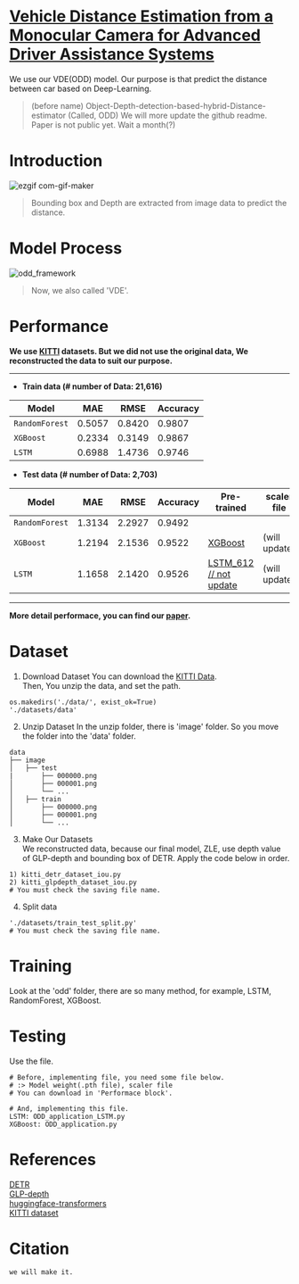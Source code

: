# [Vehicle Distance Estimation from a Monocular Camera for Advanced Driver Assistance Systems]()
We use our VDE(ODD) model. Our purpose is that predict the distance between car based on Deep-Learning.  
>(before name)
>Object-Depth-detection-based-hybrid-Distance-estimator (Called, ODD)
We will more update the github readme.
> Paper is not public yet. Wait a month(?)


# Introduction
![ezgif com-gif-maker](https://user-images.githubusercontent.com/98331298/171547569-da221132-a13e-4b5f-8437-59cad290d3b2.gif)  
>Bounding box and Depth are extracted from image data to predict the distance.    
    
  
# Model Process
![odd_framework](https://user-images.githubusercontent.com/98331298/199839808-ec393b0d-ffce-4dc3-8ce1-d9c2f07b64c6.png)
> Now, we also called 'VDE'.  
  
# Performance
**We use [KITTI](http://www.cvlibs.net/datasets/kitti/) datasets. But we did not use the original data, We reconstructed the data to suit our purpose.**  

------------
- **Train data (# number of Data: 21,616)**  

| Model | MAE | RMSE | Accuracy |
| ------------- | ------------- | ------------- | ------------- |
| `RandomForest` | 0.5057 | 0.8420 | 0.9807 |
| `XGBoost` | 0.2334 | 0.3149 | 0.9867 |  
| `LSTM` | 0.6988 | 1.4736 | 0.9746 |  
  
- **Test data (# number of Data: 2,703)**  

| Model | MAE | RMSE | Accuracy | Pre-trained | scaler file |
| ------------- | ------------- | ------------- | ------------- | ------------- | ------------- |
| `RandomForest` | 1.3134 | 2.2927 | 0.9492 | | |
| `XGBoost` | 1.2194 | 2.1536 | 0.9522 | [XGBoost](https://drive.google.com/file/d/1YPiHMNylDWM2s_Q1_20BEnDYUcNgSu8H/view?usp=sharing) | (will update) |
| `LSTM` | 1.1658 | 2.1420 | 0.9526 | [LSTM_612 // not update](https://drive.google.com/file/d/1DqtP08KgLiUrbPnrXuSZFC7Tr55IAHS_/view?usp=sharing) | (will update) |  

------------

**More detail performace, you can find our [paper]().**

# Dataset
1) Download Dataset
You can download the [KITTI Data](https://drive.google.com/file/d/1MhDts48HWxIWPC7ZXLOMPqU2Mnt3NVmI/view?usp=sharing).  
Then, You unzip the data, and set the path.   
```
os.makedirs('./data/', exist_ok=True)  
'./datasets/data'  
```

2) Unzip Dataset
In the unzip folder, there is 'image' folder. So you move the folder into the 'data' folder.   
```
data
├── image                    
│   ├── test
|       ├── 000000.png            
│       ├── 000001.png
│       └── ...
│   ├── train             
│       ├── 000000.png             
│       ├── 000001.png            
│       └── ...                 
```
   
3) Make Our Datasets   
We reconstructed data, because our final model, ZLE, use depth value of GLP-depth and bounding box of DETR. Apply the code below in order.  
```
1) kitti_detr_dataset_iou.py
2) kitti_glpdepth_dataset_iou.py
# You must check the saving file name.
```
 
4) Split data
```
'./datasets/train_test_split.py'
# You must check the saving file name.
```
  
# Training 
Look at the 'odd' folder, there are so many method, for example, LSTM, RandomForest, XGBoost.

# Testing
Use the file.
```
# Before, implementing file, you need some file below.
# :> Model weight(.pth file), scaler file
# You can download in 'Performace block'.

# And, implementing this file.
LSTM: ODD_application_LSTM.py
XGBoost: ODD_application.py
```

# References
[DETR](https://github.com/facebookresearch/detr)   
[GLP-depth](https://github.com/vinvino02/GLPDepth)   
[huggingface-transformers](https://github.com/huggingface/transformers)   
[KITTI dataset](http://www.cvlibs.net/datasets/kitti/)  

 
# Citation
```
we will make it.
```
